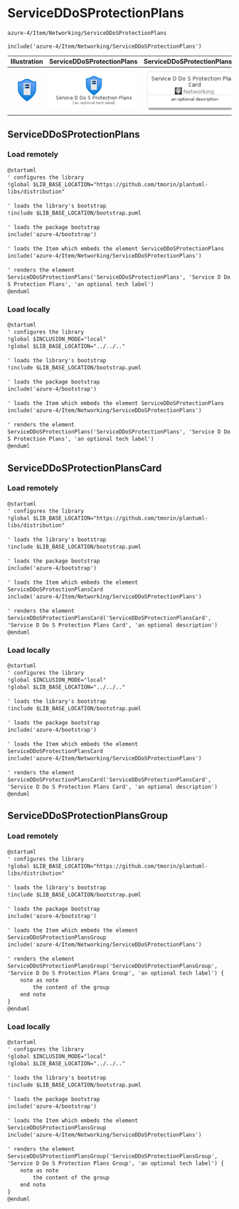 # ServiceDDoSProtectionPlans


```text
azure-4/Item/Networking/ServiceDDoSProtectionPlans
```

```text
include('azure-4/Item/Networking/ServiceDDoSProtectionPlans')
```



| Illustration | ServiceDDoSProtectionPlans | ServiceDDoSProtectionPlansCard | ServiceDDoSProtectionPlansGroup |
| :---: | :---: | :---: | :---: |
| ![illustration for Illustration](../../../azure-4/Item/Networking/ServiceDDoSProtectionPlans.png) | ![illustration for ServiceDDoSProtectionPlans](../../../azure-4/Item/Networking/ServiceDDoSProtectionPlans.Local.png) | ![illustration for ServiceDDoSProtectionPlansCard](../../../azure-4/Item/Networking/ServiceDDoSProtectionPlansCard.Local.png) | ![illustration for ServiceDDoSProtectionPlansGroup](../../../azure-4/Item/Networking/ServiceDDoSProtectionPlansGroup.Local.png) |




## ServiceDDoSProtectionPlans

### Load remotely
```plantuml
@startuml
' configures the library
!global $LIB_BASE_LOCATION="https://github.com/tmorin/plantuml-libs/distribution"

' loads the library's bootstrap
!include $LIB_BASE_LOCATION/bootstrap.puml

' loads the package bootstrap
include('azure-4/bootstrap')

' loads the Item which embeds the element ServiceDDoSProtectionPlans
include('azure-4/Item/Networking/ServiceDDoSProtectionPlans')

' renders the element
ServiceDDoSProtectionPlans('ServiceDDoSProtectionPlans', 'Service D Do S Protection Plans', 'an optional tech label')
@enduml
```

### Load locally
```plantuml
@startuml
' configures the library
!global $INCLUSION_MODE="local"
!global $LIB_BASE_LOCATION="../../.."

' loads the library's bootstrap
!include $LIB_BASE_LOCATION/bootstrap.puml

' loads the package bootstrap
include('azure-4/bootstrap')

' loads the Item which embeds the element ServiceDDoSProtectionPlans
include('azure-4/Item/Networking/ServiceDDoSProtectionPlans')

' renders the element
ServiceDDoSProtectionPlans('ServiceDDoSProtectionPlans', 'Service D Do S Protection Plans', 'an optional tech label')
@enduml
```

## ServiceDDoSProtectionPlansCard

### Load remotely
```plantuml
@startuml
' configures the library
!global $LIB_BASE_LOCATION="https://github.com/tmorin/plantuml-libs/distribution"

' loads the library's bootstrap
!include $LIB_BASE_LOCATION/bootstrap.puml

' loads the package bootstrap
include('azure-4/bootstrap')

' loads the Item which embeds the element ServiceDDoSProtectionPlansCard
include('azure-4/Item/Networking/ServiceDDoSProtectionPlans')

' renders the element
ServiceDDoSProtectionPlansCard('ServiceDDoSProtectionPlansCard', 'Service D Do S Protection Plans Card', 'an optional description')
@enduml
```

### Load locally
```plantuml
@startuml
' configures the library
!global $INCLUSION_MODE="local"
!global $LIB_BASE_LOCATION="../../.."

' loads the library's bootstrap
!include $LIB_BASE_LOCATION/bootstrap.puml

' loads the package bootstrap
include('azure-4/bootstrap')

' loads the Item which embeds the element ServiceDDoSProtectionPlansCard
include('azure-4/Item/Networking/ServiceDDoSProtectionPlans')

' renders the element
ServiceDDoSProtectionPlansCard('ServiceDDoSProtectionPlansCard', 'Service D Do S Protection Plans Card', 'an optional description')
@enduml
```

## ServiceDDoSProtectionPlansGroup

### Load remotely
```plantuml
@startuml
' configures the library
!global $LIB_BASE_LOCATION="https://github.com/tmorin/plantuml-libs/distribution"

' loads the library's bootstrap
!include $LIB_BASE_LOCATION/bootstrap.puml

' loads the package bootstrap
include('azure-4/bootstrap')

' loads the Item which embeds the element ServiceDDoSProtectionPlansGroup
include('azure-4/Item/Networking/ServiceDDoSProtectionPlans')

' renders the element
ServiceDDoSProtectionPlansGroup('ServiceDDoSProtectionPlansGroup', 'Service D Do S Protection Plans Group', 'an optional tech label') {
    note as note
        the content of the group
    end note
}
@enduml
```

### Load locally
```plantuml
@startuml
' configures the library
!global $INCLUSION_MODE="local"
!global $LIB_BASE_LOCATION="../../.."

' loads the library's bootstrap
!include $LIB_BASE_LOCATION/bootstrap.puml

' loads the package bootstrap
include('azure-4/bootstrap')

' loads the Item which embeds the element ServiceDDoSProtectionPlansGroup
include('azure-4/Item/Networking/ServiceDDoSProtectionPlans')

' renders the element
ServiceDDoSProtectionPlansGroup('ServiceDDoSProtectionPlansGroup', 'Service D Do S Protection Plans Group', 'an optional tech label') {
    note as note
        the content of the group
    end note
}
@enduml
```

